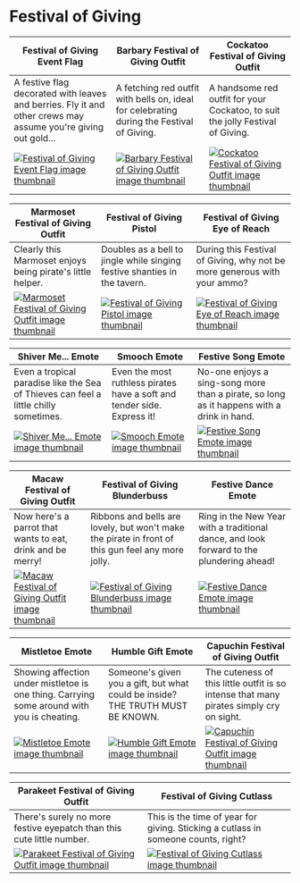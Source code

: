# Festival of Giving

| Festival of Giving Event Flag | Barbary Festival of Giving Outfit | Cockatoo Festival of Giving Outfit |
| ----------------------------- | --------------------------------- | ---------------------------------- |
| A festive flag decorated with leaves and berries. Fly it and other crews may assume you're giving out gold... | A fetching red outfit with bells on, ideal for celebrating during the Festival of Giving. | A handsome red outfit for your Cockatoo, to suit the jolly Festival of Giving. |
| [![Festival of Giving Event Flag image thumbnail](https://seaofthieves.wiki.gg/images/a/a8/Festival_of_Giving_Event_Flag.png)](https://seaofthieves.wiki.gg/wiki/Festival_of_Giving_Event_Flag) | [![Barbary Festival of Giving Outfit image thumbnail](https://seaofthieves.wiki.gg/images/4/4e/Barbary_Festival_of_Giving_Outfit.png)](https://seaofthieves.wiki.gg/wiki/Barbary_Festival_of_Giving_Outfit) | [![Cockatoo Festival of Giving Outfit image thumbnail](https://seaofthieves.wiki.gg/images/c/c3/Cockatoo_Festival_of_Giving_Outfit.png)](https://seaofthieves.wiki.gg/wiki/Cockatoo_Festival_of_Giving_Outfit) |

| Marmoset Festival of Giving Outfit | Festival of Giving Pistol | Festival of Giving Eye of Reach |
| ---------------------------------- | ------------------------- | ------------------------------- |
| Clearly this Marmoset enjoys being pirate's little helper. | Doubles as a bell to jingle while singing festive shanties in the tavern. | During this Festival of Giving, why not be more generous with your ammo? |
| [![Marmoset Festival of Giving Outfit image thumbnail](https://seaofthieves.wiki.gg/images/e/e8/Marmoset_Festival_of_Giving_Outfit.png)](https://seaofthieves.wiki.gg/wiki/Marmoset_Festival_of_Giving_Outfit) | [![Festival of Giving Pistol image thumbnail](https://seaofthieves.wiki.gg/images/6/65/Festival_of_Giving_Pistol.png)](https://seaofthieves.wiki.gg/wiki/Festival_of_Giving_Pistol) | [![Festival of Giving Eye of Reach image thumbnail](https://seaofthieves.wiki.gg/images/3/38/Festival_of_Giving_Eye_of_Reach.png)](https://seaofthieves.wiki.gg/wiki/Festival_of_Giving_Eye_of_Reach) |

| Shiver Me... Emote | Smooch Emote | Festive Song Emote |
| ------------------ | ------------ | ------------------ |
| Even a tropical paradise like the Sea of Thieves can feel a little chilly sometimes. | Even the most ruthless pirates have a soft and tender side. Express it! | No-one enjoys a sing-song more than a pirate, so long as it happens with a drink in hand. |
| [![Shiver Me... Emote image thumbnail](https://seaofthieves.wiki.gg/images/b/b3/Shiver_Me..._Emote.png)](https://seaofthieves.wiki.gg/wiki/Shiver_Me..._Emote) | [![Smooch Emote image thumbnail](https://seaofthieves.wiki.gg/images/3/32/Smooch_Emote.png)](https://seaofthieves.wiki.gg/wiki/Smooch_Emote) | [![Festive Song Emote image thumbnail](https://seaofthieves.wiki.gg/images/8/8a/Festive_Song_Emote.png)](https://seaofthieves.wiki.gg/wiki/Festive_Song_Emote) |

| Macaw Festival of Giving Outfit | Festival of Giving Blunderbuss | Festive Dance Emote |
| ------------------------------- | ------------------------------ | ------------------- |
| Now here's a parrot that wants to eat, drink and be merry! | Ribbons and bells are lovely, but won't make the pirate in front of this gun feel any more jolly. | Ring in the New Year with a traditional dance, and look forward to the plundering ahead! |
| [![Macaw Festival of Giving Outfit image thumbnail](https://seaofthieves.wiki.gg/images/c/c8/Macaw_Festival_of_Giving_Outfit.png)](https://seaofthieves.wiki.gg/wiki/Macaw_Festival_of_Giving_Outfit) | [![Festival of Giving Blunderbuss image thumbnail](https://seaofthieves.wiki.gg/images/e/ef/Festival_of_Giving_Blunderbuss.png)](https://seaofthieves.wiki.gg/wiki/Festival_of_Giving_Blunderbuss) | [![Festive Dance Emote image thumbnail](https://seaofthieves.wiki.gg/images/f/ff/Festive_Dance_Emote.png)](https://seaofthieves.wiki.gg/wiki/Festive_Dance_Emote) |

| Mistletoe Emote | Humble Gift Emote | Capuchin Festival of Giving Outfit |
| --------------- | ----------------- | ---------------------------------- |
| Showing affection under mistletoe is one thing. Carrying some around with you is cheating. | Someone's given you a gift, but what could be inside? THE TRUTH MUST BE KNOWN. | The cuteness of this little outfit is so intense that many pirates simply cry on sight. |
| [![Mistletoe Emote image thumbnail](https://seaofthieves.wiki.gg/images/5/5b/Mistletoe_Emote.png)](https://seaofthieves.wiki.gg/wiki/Mistletoe_Emote) | [![Humble Gift Emote image thumbnail](https://seaofthieves.wiki.gg/images/7/70/Humble_Gift_Emote.png)](https://seaofthieves.wiki.gg/wiki/Humble_Gift_Emote) | [![Capuchin Festival of Giving Outfit image thumbnail](https://seaofthieves.wiki.gg/images/a/a4/Capuchin_Festival_of_Giving_Outfit.png)](https://seaofthieves.wiki.gg/wiki/Capuchin_Festival_of_Giving_Outfit) |

| Parakeet Festival of Giving Outfit | Festival of Giving Cutlass |
| ---------------------------------- | -------------------------- |
| There's surely no more festive eyepatch than this cute little number. | This is the time of year for giving. Sticking a cutlass in someone counts, right? |
| [![Parakeet Festival of Giving Outfit image thumbnail](https://seaofthieves.wiki.gg/images/0/06/Parakeet_Festival_of_Giving_Outfit.png)](https://seaofthieves.wiki.gg/wiki/Parakeet_Festival_of_Giving_Outfit) | [![Festival of Giving Cutlass image thumbnail](https://seaofthieves.wiki.gg/images/8/80/Festival_of_Giving_Cutlass.png)](https://seaofthieves.wiki.gg/wiki/Festival_of_Giving_Cutlass) |
